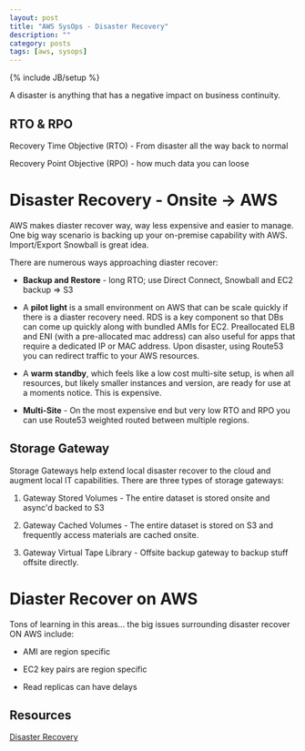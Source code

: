 ```yaml
---
layout: post
title: "AWS SysOps - Disaster Recovery"
description: ""
category: posts
tags: [aws, sysops]
---
```

{% include JB/setup %}

A disaster is anything that has a negative impact on business continuity. 

## RTO &amp; RPO
Recovery Time Objective (RTO) - From disaster all the way back to normal

Recovery Point Objective (RPO) - how much data you can loose

# Disaster Recovery - Onsite -> AWS
AWS makes diaster recover way, way less expensive and easier to manage. One big way scenario is backing up your on-premise capability with AWS. Import/Export Snowball is great idea.

There are numerous ways approaching diaster recover:

- **Backup and Restore** - long RTO; use Direct Connect, Snowball and EC2 backup => S3 

- A **pilot light** is a small environment on AWS that can be scale quickly if there is a diaster recovery need. RDS is a key component so that DBs can come up quickly along with bundled AMIs for EC2. Preallocated ELB and ENI (with a pre-allocated mac address) can also useful for apps that require a dedicated IP or MAC address. Upon disaster, using Route53 you can redirect traffic to your AWS resources.

- A **warm standby**, which feels like a low cost multi-site setup, is when all resources, but likely smaller instances and version, are ready for use at a moments notice. This is expensive.

- **Multi-Site** - On the most expensive end but very low RTO and RPO you can use Route53 weighted routed between multiple regions. 

## Storage Gateway
Storage Gateways help extend local disaster recover to the cloud and augment local IT capabilities. There are three types of storage gateways:

1. Gateway Stored Volumes - The entire dataset is stored onsite and async'd backed to S3

2. Gateway Cached Volumes - The entire dataset is stored on S3 and frequently access materials are cached onsite.

3. Gateway Virtual Tape Library - Offsite backup gateway to backup stuff offsite directly.


# Diaster Recover on AWS
Tons of learning in this areas... the big issues surrounding disaster recover ON AWS include: 

- AMI are region specific

- EC2 key pairs are region specific

- Read replicas can have delays

## Resources
[Disaster Recovery](http://media.amazonwebservices.com/AWS_Disaster_Recovery.pdf)